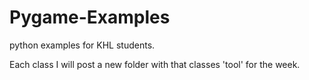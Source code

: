 # Pygame-Examples
python examples for KHL students.


Each class I will post a new folder with that classes 'tool' for the week.
